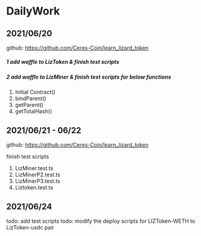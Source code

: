# DailyWork

## 2021/06/20
github: https://github.com/Ceres-Coin/learn_lizard_token


##### 1 add waffle to LizToken & finish test scripts
##### 2 add waffle to LizMiner & finish test scripts for below functions
1. Initial Contract()
2. bindParent()
3. getParent()
4. getTotalHash()

## 2021/06/21 - 06/22
github: https://github.com/Ceres-Coin/learn_lizard_token

finish test scripts 
1. LizMiner.test.ts
2. LizMinerP2.test.ts
3. LizMinerP3.test.ts
4. Liztoken.test.ts

## 2021/06/24
todo: add test scripts 
todo: modify the deploy scripts for LIZToken-WETH to LizToken-usdc pair
